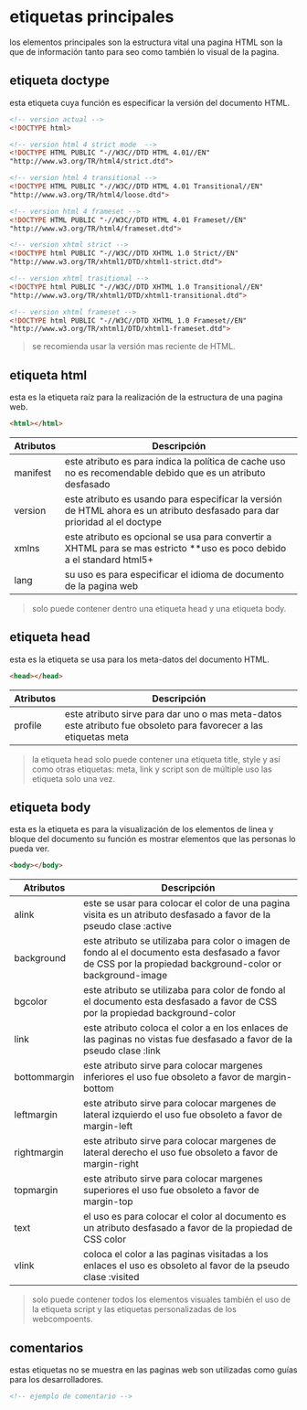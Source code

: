 # etiquetas principales

los elementos principales son la estructura vital una pagina HTML son la que de información tanto para seo como también lo visual de la pagina.

## etiqueta doctype
esta etiqueta cuya función es especificar la versión del documento HTML.

```html
<!-- version actual -->
<!DOCTYPE html>

<!-- version html 4 strict mode  -->
<!DOCTYPE HTML PUBLIC "-//W3C//DTD HTML 4.01//EN"
"http://www.w3.org/TR/html4/strict.dtd">

<!-- version html 4 transitional -->
<!DOCTYPE HTML PUBLIC "-//W3C//DTD HTML 4.01 Transitional//EN"
"http://www.w3.org/TR/html4/loose.dtd">

<!-- version html 4 frameset -->
<!DOCTYPE HTML PUBLIC "-//W3C//DTD HTML 4.01 Frameset//EN"
"http://www.w3.org/TR/html4/frameset.dtd">

<!-- version xhtml strict -->
<!DOCTYPE html PUBLIC "-//W3C//DTD XHTML 1.0 Strict//EN"
"http://www.w3.org/TR/xhtml1/DTD/xhtml1-strict.dtd">

<!-- version xhtml trasitional -->
<!DOCTYPE html PUBLIC "-//W3C//DTD XHTML 1.0 Transitional//EN"
"http://www.w3.org/TR/xhtml1/DTD/xhtml1-transitional.dtd">

<!-- version xhtml frameset -->
<!DOCTYPE html PUBLIC "-//W3C//DTD XHTML 1.0 Frameset//EN"
"http://www.w3.org/TR/xhtml1/DTD/xhtml1-frameset.dtd">
```

> se recomienda usar la versión mas reciente de HTML.

## etiqueta html

esta es la etiqueta raíz para la realización de la estructura de una pagina web.

```html
<html></html>
```

| Atributos | Descripción |
| ----------- | ----------- |
| manifest | este atributo es para indica la política de cache uso no es recomendable debido que es un atributo desfasado |
| version | este atributo es usando para especificar la versión de HTML ahora es un atributo desfasado para dar prioridad al el doctype |
| xmlns | este atributo es opcional se usa para convertir a XHTML para se mas estricto **uso es poco debido a el standard html5+ |
| lang | su uso es para especificar el idioma de documento de la pagina web |

> solo puede contener dentro una etiqueta head y una etiqueta body.

## etiqueta head

esta es la etiqueta se usa para los meta-datos del documento HTML.

```html
<head></head>
```

| Atributos | Descripción |
| ----------- | ----------- |
| profile | este atributo sirve para dar uno o mas meta-datos este atributo fue obsoleto para favorecer a las etiquetas meta |

> la etiqueta head solo puede contener una etiqueta title, style y así como otras etiquetas: meta, link y script son de múltiple uso las etiqueta solo una vez.

## etiqueta body

esta es la etiqueta es para la visualización de los elementos de linea y bloque del documento su función es mostrar elementos que las personas lo pueda ver.

```html
<body></body>
```

| Atributos | Descripción |
| ----------- | ----------- |
| alink | este se usar para colocar el color de una pagina visita es un atributo desfasado a favor de la pseudo clase :active |
| background | este atributo se utilizaba para color o imagen de fondo al el documento esta desfasado a favor de CSS por la propiedad background-color or background-image |
| bgcolor | este atributo se utilizaba para color de fondo al el documento esta desfasado a favor de CSS por la propiedad background-color |
| link | este atributo coloca el color a en los enlaces de las paginas no vistas fue desfasado a favor de la pseudo clase :link  |
| bottommargin | este atributo sirve para colocar margenes inferiores el uso fue obsoleto a favor de margin-bottom |
| leftmargin | este atributo sirve para colocar margenes de lateral izquierdo el uso fue obsoleto a favor de margin-left |
| rightmargin | este atributo sirve para colocar margenes de lateral derecho el uso fue obsoleto a favor de margin-right |
| topmargin | este atributo sirve para colocar margenes superiores el uso fue obsoleto a favor de margin-top |
| text | el uso es para colocar el color al documento es un atributo desfasado a favor de la propiedad de CSS color |
| vlink | coloca el color a las paginas visitadas a los enlaces el uso es obsoleto al favor de la pseudo clase :visited |

> solo puede contener todos los elementos visuales también el uso de la etiqueta script y las etiquetas personalizadas de los webcompoents.


## comentarios

estas etiquetas no se muestra en las paginas web son utilizadas como guías para los desarrolladores.

```html
<!-- ejemplo de comentario -->
```